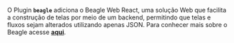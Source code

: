 O Plugin **`beagle`** adiciona o Beagle Web React, uma solução Web que facilita a construção de telas por meio de um backend, permitindo que telas e fluxos sejam alterados utilizando apenas JSON.
Para conhecer mais sobre o Beagle acesse [**aqui**](https://usebeagle.io/).
